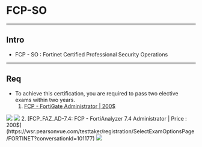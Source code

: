 # FCP-SO

---

## Intro
* FCP - SO : Fortinet Certified Professional
Security Operations

---

## Req
* To achieve this certification, you are required to pass two elective exams within two years.
  1. [FCP - FortiGate Administrator | 200$](https://wsr.pearsonvue.com/testtaker/registration/SelectExamOptionsPage/FORTINET?conversationId=101177)
<img src="https://i.imgur.com/upSllBD.png">
<img src="https://i.imgur.com/ejt2Kk0.png">
  2. [FCP_FAZ_AD-7.4: FCP - FortiAnalyzer 7.4 Administrator | Price : 200$](https://wsr.pearsonvue.com/testtaker/registration/SelectExamOptionsPage/FORTINET?conversationId=101177)
<img src="https://i.imgur.com/yXgtKqg.png">

